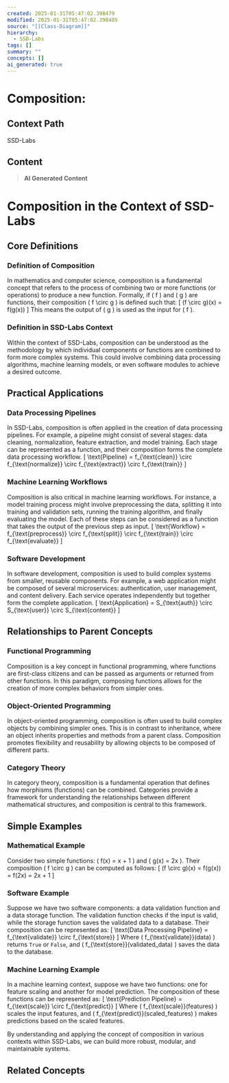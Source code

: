 ```yaml
---
created: 2025-01-31T05:47:02.398479
modified: 2025-01-31T05:47:02.398485
source: "[[Class-Diagram]]"
hierarchy:
  - SSD-Labs
tags: []
summary: ""
concepts: []
ai_generated: true
---
```


# Composition:

## Context Path
SSD-Labs

## Content
> **AI Generated Content**
 # Composition in the Context of SSD-Labs

## Core Definitions

### Definition of Composition
In mathematics and computer science, composition is a fundamental concept that refers to the process of combining two or more functions (or operations) to produce a new function. Formally, if \( f \) and \( g \) are functions, their composition \( f \circ g \) is defined such that:
\[ (f \circ g)(x) = f(g(x)) \]
This means the output of \( g \) is used as the input for \( f \).

### Definition in SSD-Labs Context
Within the context of SSD-Labs, composition can be understood as the methodology by which individual components or functions are combined to form more complex systems. This could involve combining data processing algorithms, machine learning models, or even software modules to achieve a desired outcome.

## Practical Applications

### Data Processing Pipelines
In SSD-Labs, composition is often applied in the creation of data processing pipelines. For example, a pipeline might consist of several stages: data cleaning, normalization, feature extraction, and model training. Each stage can be represented as a function, and their composition forms the complete data processing workflow.
\[ \text{Pipeline} = f_{\text{clean}} \circ f_{\text{normalize}} \circ f_{\text{extract}} \circ f_{\text{train}} \]

### Machine Learning Workflows
Composition is also critical in machine learning workflows. For instance, a model training process might involve preprocessing the data, splitting it into training and validation sets, running the training algorithm, and finally evaluating the model. Each of these steps can be considered as a function that takes the output of the previous step as input.
\[ \text{Workflow} = f_{\text{preprocess}} \circ f_{\text{split}} \circ f_{\text{train}} \circ f_{\text{evaluate}} \]

### Software Development
In software development, composition is used to build complex systems from smaller, reusable components. For example, a web application might be composed of several microservices: authentication, user management, and content delivery. Each service operates independently but together form the complete application.
\[ \text{Application} = S_{\text{auth}} \circ S_{\text{user}} \circ S_{\text{content}} \]

## Relationships to Parent Concepts

### Functional Programming
Composition is a key concept in functional programming, where functions are first-class citizens and can be passed as arguments or returned from other functions. In this paradigm, composing functions allows for the creation of more complex behaviors from simpler ones.

### Object-Oriented Programming
In object-oriented programming, composition is often used to build complex objects by combining simpler ones. This is in contrast to inheritance, where an object inherits properties and methods from a parent class. Composition promotes flexibility and reusability by allowing objects to be composed of different parts.

### Category Theory
In category theory, composition is a fundamental operation that defines how morphisms (functions) can be combined. Categories provide a framework for understanding the relationships between different mathematical structures, and composition is central to this framework.

## Simple Examples

### Mathematical Example
Consider two simple functions: \( f(x) = x + 1 \) and \( g(x) = 2x \). Their composition \( f \circ g \) can be computed as follows:
\[ (f \circ g)(x) = f(g(x)) = f(2x) = 2x + 1 \]

### Software Example
Suppose we have two software components: a data validation function and a data storage function. The validation function checks if the input is valid, while the storage function saves the validated data to a database. Their composition can be represented as:
\[ \text{Data Processing Pipeline} = f_{\text{validate}} \circ f_{\text{store}} \]
Where \( f_{\text{validate}}(data) \) returns `True` or `False`, and \( f_{\text{store}}(validated\_data) \) saves the data to the database.

### Machine Learning Example
In a machine learning context, suppose we have two functions: one for feature scaling and another for model prediction. The composition of these functions can be represented as:
\[ \text{Prediction Pipeline} = f_{\text{scale}} \circ f_{\text{predict}} \]
Where \( f_{\text{scale}}(features) \) scales the input features, and \( f_{\text{predict}}(scaled\_features) \) makes predictions based on the scaled features.

By understanding and applying the concept of composition in various contexts within SSD-Labs, we can build more robust, modular, and maintainable systems.

## Related Concepts
